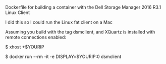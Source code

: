 Dockerfile for building a container with the Dell Storage Manager 2016 R3.1 Linux Client

I did this so I could run the Linux fat client on a Mac

Assuming you build with the tag dsmclient, and XQuartz is installed with remote connections enabled:

$ xhost +$YOURIP

$ docker run --rm -it -e DISPLAY=$YOURIP:0 dsmclient
